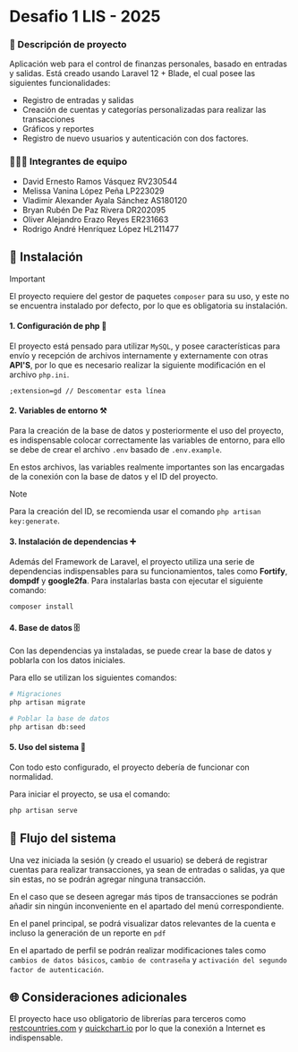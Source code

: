 # Desafio 1 LIS - 2025

### 📓 Descripción de proyecto

Aplicación web para el control de finanzas personales, basado en entradas y salidas. Está creado usando Laravel 12 + Blade, el cual posee las siguientes funcionalidades:

-   Registro de entradas y salidas
-   Creación de cuentas y categorías personalizadas para realizar las transacciones
-   Gráficos y reportes
-   Registro de nuevo usuarios y autenticación con dos factores.

### 🧑‍🤝‍🧑 Integrantes de equipo

-   David Ernesto Ramos Vásquez RV230544
-   Melissa Vanina López Peña LP223029
-   Vladimir Alexander Ayala Sánchez AS180120
-   Bryan Rubén De Paz Rivera DR202095
-   Oliver Alejandro Erazo Reyes ER231663
-   Rodrigo André Henríquez López HL211477

## 🔧 Instalación

> [!IMPORTANT]
> El proyecto requiere del gestor de paquetes `composer` para su uso, y este no se encuentra instalado por defecto, por lo que es obligatoria su instalación.

#### 1. Configuración de php 🔨

El proyecto está pensado para utilizar `MySQL`, y posee características para envío y recepción de archivos internamente y externamente con otras **API'S**, por lo que es necesario realizar la siguiente modificación en el archivo `php.ini`.

```
;extension=gd // Descomentar esta línea
```

#### 2. Variables de entorno ⚒

Para la creación de la base de datos y posteriormente el uso del proyecto, es indispensable colocar correctamente las variables de entorno, para ello se debe de crear el archivo `.env` basado de `.env.example`.

En estos archivos, las variables realmente importantes son las encargadas de la conexión con la base de datos y el ID del proyecto.

> [!NOTE]
> Para la creación del ID, se recomienda usar el comando `php artisan key:generate`.

#### 3. Instalación de dependencias ➕

Además del Framework de Laravel, el proyecto utiliza una serie de dependencias indispensables para su funcionamientos, tales como **Fortify**, **dompdf** y **google2fa**. Para instalarlas basta con ejecutar el siguiente comando:

```bash
composer install
```

#### 4. Base de datos 🗄

Con las dependencias ya instaladas, se puede crear la base de datos y poblarla con los datos iniciales.

Para ello se utilizan los siguientes comandos:

```bash
# Migraciones
php artisan migrate

# Poblar la base de datos
php artisan db:seed
```

#### 5. Uso del sistema 🤝

Con todo esto configurado, el proyecto debería de funcionar con normalidad.

Para iniciar el proyecto, se usa el comando:

```bash
php artisan serve
```

## 📔 Flujo del sistema

Una vez iniciada la sesión (y creado el usuario) se deberá de registrar cuentas para realizar transacciones, ya sean de entradas o salidas, ya que sin estas, no se podrán agregar ninguna transacción.

En el caso que se deseen agregar más tipos de transacciones se podrán añadir sin ningún inconveniente en el apartado del menú correspondiente.

En el panel principal, se podrá visualizar datos relevantes de la cuenta e incluso la generación de un reporte en `pdf`

En el apartado de perfil se podrán realizar modificaciones tales como `cambios de datos básicos`, `cambio de contraseña` y `activación del segundo factor de autenticación`.

## 🌐 Consideraciones adicionales

El proyecto hace uso obligatorio de librerías para terceros como [restcountries.com](https://restcountries.com) y [quickchart.io](https://quickchart.io) por lo que la conexión a Internet es indispensable.
